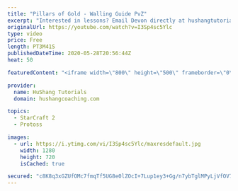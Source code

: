 ```yaml
---
title: "Pillars of Gold - Walling Guide PvZ"
excerpt: "Interested in lessons? Email Devon directly at hushangtutorials@outlook.com ------------------------------------------------------------------------------------------------------- Want to support HuShang Tutorials directly? Patreon is a website where you can contribute a monthly donation that will help"
originalUrl: https://youtube.com/watch?v=I3Sp4sc5Ylc
type: video
price: Free
length: PT3M41S
publishedDateTime: 2020-05-28T20:56:44Z
heat: 50

featuredContent: "<iframe width=\"800\" height=\"500\" frameborder=\"0\" src=\"https://www.youtube.com/embed/I3Sp4sc5Ylc\" allow=\"accelerometer; autoplay; encrypted-media; gyroscope; picture-in-picture\" allowfullscreen></iframe>"

provider:
  name: HuShang Tutorials
  domain: hushangcoaching.com

topics:
  - StarCraft 2
  - Protoss

images:
  - url: https://i.ytimg.com/vi/I3Sp4sc5Ylc/maxresdefault.jpg
    width: 1280
    height: 720
    isCached: true

secured: "c8K8q3xGZUfOMc7fmqTf5UG8e0lZOcI+7Lup1ey3+Gg/n7ybTglMPyLjVfOV7kRQEAQHUxai+z4W5j0R+/moEBi+5XF7Prnd1YiPp5LCDJxRs9qaWvOIqatHMlAL3rb8zYNTTr/mcgYBRCeOL+XmElGSUaC1AytzHD8s+B2qSRkc4vKxXPc6/lT/BB7ojGiD56NoCg0BiXtjwh7xfSB1QLjc2RalV1sTdsUcziP9KgR3mkYFaMMOSgDV9cTnHEukDbFj4UN/+Ik+wXvZc5vNyBOgvbXu+6r2sxy+gJG6nlf0WAjTjlTsPdmbCsXoFx3cWDvdm3b1ORJyUrjh43kZN/bt9kuY9vfl+5UNQLdyML4oLwJN8ki6pDUwE1iumzJcIdYEentau2i0ot9SqrYgPFyBckaQEbRi6zlNhn01iSo=;45B8G/YxH/K6DHu/vJSjFA=="
---
```


